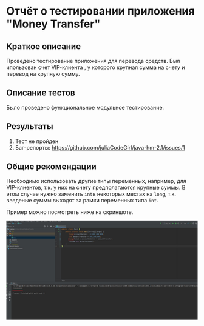 # Отчёт о тестировании приложения "Money Transfer"

## Краткое описание

Проведено тестирование приложения для перевода средств. Был ипользован счет VIP-клиента , у которого крупная сумма на счету и перевод на крупную сумму.

## Описание тестов

Было проведено функциональное модульное тестирование.

## Результаты

1. Тест не пройден
2. Баг-репорты: https://github.com/juliaCodeGirl/java-hm-2.1/issues/1

## Общие рекомендации

Необходимо использовать другие типы переменных, например, для VIP-клиентов, т.к. у них на счету предполагаются крупные суммы. В этом случае нужно заменить `int`в некоторых местах на `long`, т.к. введеные суммы выходят за рамки переменных типа `int`.

Пример можно посмотреть ниже на скриншоте.

![Image alt](https://github.com/juliaCodeGirl/java-hm-2.2/blob/master/long.jpg)

